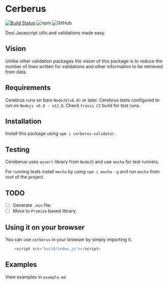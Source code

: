 # Cerberus

[![Build Status](https://travis-ci.com/Jithinqw/Cerberus.svg?token=WuVynuX3ULHwMq3Ky4qo&branch=dev)](https://travis-ci.com/Jithinqw/Cerberus)
![npm](https://img.shields.io/npm/dw/cerberus-validator)
![GitHub](https://img.shields.io/github/license/Jithinqw/cerberus)

Desi Javascript utils and validations made easy.

## Vision

Unlike other validation packages the vision of this package is to reduce the number of lines written for validations and other information to be retrieved from data.

## Requirements

Cerebrus runs on bare `NodeJS(v6.0)` or later. Cerebrus tests configured to run on `Nodejs v6.0 - v12.0`.
Check `travis CI` build for test runs.

## Installation

Install this package using `npm i cerberus-validator`.

## Testing

Cereberus uses `assert` library from `NodeJS` and use `mocha` for test runners.

For running tests install `mocha` by using `npm i mocha -g` and run `mocha` from root of the project.

## TODO

- [ ] Generate `.min` file.
- [ ] Move to `Promise` based library.

## Using it on your browser

You can use `cerberus` in your browser by simply importing it.

```javascript
    <script src="build/index.js"></script>
```

## Examples

View examples in `example.md`
